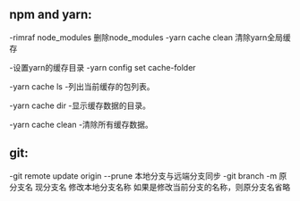 ## npm and yarn:
-rimraf node_modules   删除node_modules 
-yarn cache clean      清除yarn全局缓存

-设置yarn的缓存目录
-yarn config set cache-folder <path>

-yarn cache ls
-列出当前缓存的包列表。

-yarn cache dir
-显示缓存数据的目录。

-yarn cache clean
-清除所有缓存数据。
 
## git:
-git remote update origin --prune 本地分支与远端分支同步
-git branch -m 原分支名 现分支名  修改本地分支名称 如果是修改当前分支的名称，则原分支名省略
